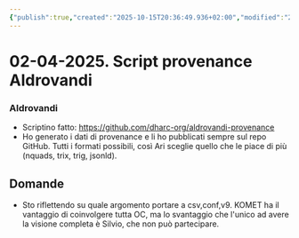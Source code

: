 ```yaml
---
{"publish":true,"created":"2025-10-15T20:36:49.936+02:00","modified":"2025-10-15T19:36:59.000+02:00","cssclasses":""}
---
```



# 02-04-2025. Script provenance Aldrovandi

### Aldrovandi

- Scriptino fatto: https://github.com/dharc-org/aldrovandi-provenance
- Ho generato i dati di provenance e li ho pubblicati sempre sul repo GitHub. Tutti i formati possibili, così Ari sceglie quello che le piace di più (nquads, trix, trig, jsonld).

## Domande

- Sto riflettendo su quale argomento portare a csv,conf,v9. KOMET ha il vantaggio di coinvolgere tutta OC, ma lo svantaggio che l'unico ad avere la visione completa è Silvio, che non può partecipare.
